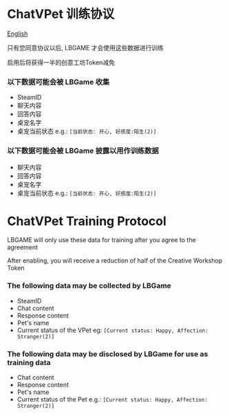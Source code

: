 # ChatVPet 训练协议

[English](https://github.com/LorisYounger/ChatVPet/blob/main/TrainingProtocol.md#chatvpet-training-protocol)

只有您同意协议以后, LBGAME 才会使用这些数据进行训练

启用后将获得一半的创意工坊Token减免

### 以下数据可能会被 LBGame 收集

* SteamID
* 聊天内容
* 回答内容
* 桌宠名字
* 桌宠当前状态 e.g.: `[当前状态: 开心, 好感度:陌生(2)]`

### 以下数据可能会被 LBGame 披露以用作训练数据

* 聊天内容
* 回答内容
* 桌宠名字
* 桌宠当前状态 e.g.: `[当前状态: 开心, 好感度:陌生(2)]`





# ChatVPet Training Protocol

LBGAME will only use these data for training after you agree to the agreement

After enabling, you will receive a reduction of half of the Creative Workshop Token

### The following data may be collected by LBGame

* SteamID
* Chat content
* Response content
* Pet's name
* Current status of the VPet eg: `[Current status: Happy, Affection: Stranger(2)]`

### The following data may be disclosed by LBGame for use as training data

* Chat content
* Response content
* Pet's name
* Current status of the Pet e.g.: `[Current status: Happy, Affection: Stranger(2)]`
